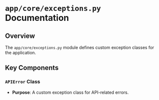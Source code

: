 # `app/core/exceptions.py` Documentation

## Overview

The `app/core/exceptions.py` module defines custom exception classes for the application.

## Key Components

### `APIError` Class
- **Purpose**: A custom exception class for API-related errors.
